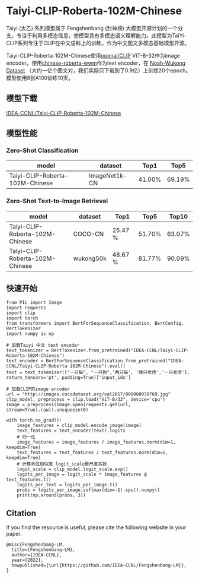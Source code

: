 # Taiyi-CLIP-Roberta-102M-Chinese

Taiyi (太乙) 系列模型属于 Fengshenbang (封神榜) 大模型开源计划的一个分支。专注于利用多模态信息，使模型具有多模态语义理解能力。此模型为TaiYi-CLIP系列专注于CLIP在中文语料上的训练，作为中文图文多模态基础模型开源。

Taiyi-CLIP-Roberta-102M-Chinese使用[openai/CLIP](https://github.com/openai/CLIP) VIT-B-32作为image encoder，使用[chinese-roberta-wwm](https://huggingface.co/hfl/chinese-roberta-wwm-ext)作为text encoder，在 [Noah-Wukong Dataset](https://wukong-dataset.github.io/wukong-dataset/) （大约一亿个图文对，我们实际只下载到了0.9亿）上训练20个epoch。模型使用8张A100训练10天。

## 模型下载

[IDEA-CCNL/Taiyi-CLIP-Roberta-102M-Chinese](https://huggingface.co/IDEA-CCNL/Taiyi-CLIP-Roberta-102M-Chinese)

## 模型性能
### Zero-Shot Classification
|  model   | dataset  | Top1 | Top5 |
|  ----  | ----  | ---- | ---- |
| Taiyi-CLIP-Roberta-102M-Chinese  | ImageNet1k-CN | 41.00% | 69.19% |

### Zero-Shot Text-to-Image Retrieval

|  model   | dataset  | Top1 | Top5 | Top10 |
|  ----  | ----  | ---- | ---- | ---- |
| Taiyi-CLIP-Roberta-102M-Chinese  | COCO-CN | 25.47 % | 51.70%  | 63.07% |
| Taiyi-CLIP-Roberta-102M-Chinese  | wukong50k | 48.67 % | 81.77% | 90.09% |




## 快速开始

```python3
from PIL import Image
import requests
import clip
import torch
from transformers import BertForSequenceClassification, BertConfig, BertTokenizer
import numpy as np

# 加载Taiyi 中文 text encoder
text_tokenizer = BertTokenizer.from_pretrained("IDEA-CCNL/Taiyi-CLIP-Roberta-102M-Chinese")
text_encoder = BertForSequenceClassification.from_pretrained("IDEA-CCNL/Taiyi-CLIP-Roberta-102M-Chinese").eval()
text = text_tokenizer(["一只猫", "一只狗",'两只猫', '两只老虎','一只老虎'], return_tensors='pt', padding=True)['input_ids']

# 加载CLIP的image encoder
url = "http://images.cocodataset.org/val2017/000000039769.jpg"
clip_model, preprocess = clip.load("ViT-B/32", device='cpu')
image = preprocess(Image.open(requests.get(url, stream=True).raw)).unsqueeze(0)

with torch.no_grad():
    image_features = clip_model.encode_image(image)
    text_features = text_encoder(text).logits
    # 归一化
    image_features = image_features / image_features.norm(dim=1, keepdim=True)
    text_features = text_features / text_features.norm(dim=1, keepdim=True)
    # 计算余弦相似度 logit_scale是尺度系数
    logit_scale = clip_model.logit_scale.exp()
    logits_per_image = logit_scale * image_features @ text_features.t()
    logits_per_text = logits_per_image.t()
    probs = logits_per_image.softmax(dim=-1).cpu().numpy()
    print(np.around(probs, 3))
```



## Citation

If you find the resource is useful, please cite the following website in your paper.

```
@misc{Fengshenbang-LM,
  title={Fengshenbang-LM},
  author={IDEA-CCNL},
  year={2022},
  howpublished={\url{https://github.com/IDEA-CCNL/Fengshenbang-LM}},
}
```